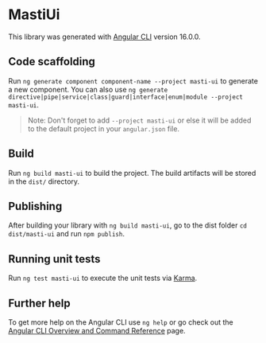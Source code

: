 # MastiUi

This library was generated with [Angular CLI](https://github.com/angular/angular-cli) version 16.0.0.

## Code scaffolding

Run `ng generate component component-name --project masti-ui` to generate a new component. You can also use `ng generate directive|pipe|service|class|guard|interface|enum|module --project masti-ui`.
> Note: Don't forget to add `--project masti-ui` or else it will be added to the default project in your `angular.json` file. 

## Build

Run `ng build masti-ui` to build the project. The build artifacts will be stored in the `dist/` directory.

## Publishing

After building your library with `ng build masti-ui`, go to the dist folder `cd dist/masti-ui` and run `npm publish`.

## Running unit tests

Run `ng test masti-ui` to execute the unit tests via [Karma](https://karma-runner.github.io).

## Further help

To get more help on the Angular CLI use `ng help` or go check out the [Angular CLI Overview and Command Reference](https://angular.io/cli) page.
